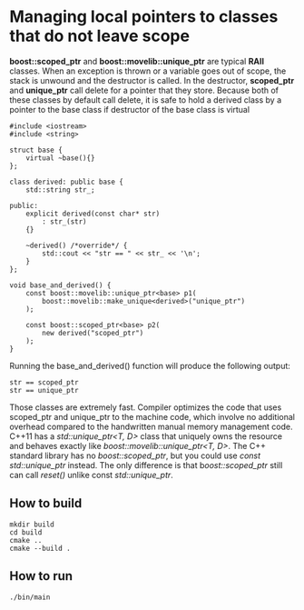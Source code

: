 # Managing local pointers to classes that do not leave scope
**boost::scoped_ptr<T>** and **boost::movelib::unique_ptr** are typical **RAII** classes. When an exception is thrown or a variable goes out of scope, the stack is unwound and the destructor is called. In the destructor, **scoped_ptr<T>** and **unique_ptr<T>** call delete for a pointer that they store. Because both of these classes by default call delete, it is safe to hold a derived class by a pointer to the base class if destructor of the base class is virtual

```
#include <iostream>
#include <string>

struct base {
    virtual ~base(){}
};

class derived: public base {
    std::string str_;

public:
    explicit derived(const char* str)
        : str_(str)
    {}

    ~derived() /*override*/ {
        std::cout << "str == " << str_ << '\n';
    }
};

void base_and_derived() {
    const boost::movelib::unique_ptr<base> p1(
        boost::movelib::make_unique<derived>("unique_ptr")
    );

    const boost::scoped_ptr<base> p2(
        new derived("scoped_ptr")
    );
}

```
Running the base_and_derived() function will produce the following output:
```
str == scoped_ptr
str == unique_ptr
```

Those classes are extremely fast. Compiler optimizes the code that uses scoped_ptr and unique_ptr to the machine code, which involve no additional overhead compared to the handwritten manual memory management code.
C++11 has a *std::unique_ptr<T, D>* class that uniquely owns the resource and behaves exactly like *boost::movelib::unique_ptr<T, D>*.
The C++ standard library has no *boost::scoped_ptr<T>*, but you could use *const std::unique_ptr<T>* instead. The only difference is that b*oost::scoped_ptr<T>* still can call *reset()* unlike const *std::unique_ptr<T>*.

## How to build
```
mkdir build
cd build
cmake ..
cmake --build .
```

## How to run
```
./bin/main

```
